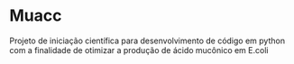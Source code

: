 # Muacc
Projeto de iniciação científica para desenvolvimento de código em python com a finalidade de otimizar a produção de ácido mucônico em E.coli
